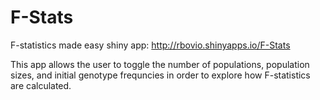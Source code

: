 # F-Stats
F-statistics made easy shiny app: http://rbovio.shinyapps.io/F-Stats

This app allows the user to toggle the number of populations, population sizes, and initial genotype frequncies in order to explore how F-statistics are calculated. 
